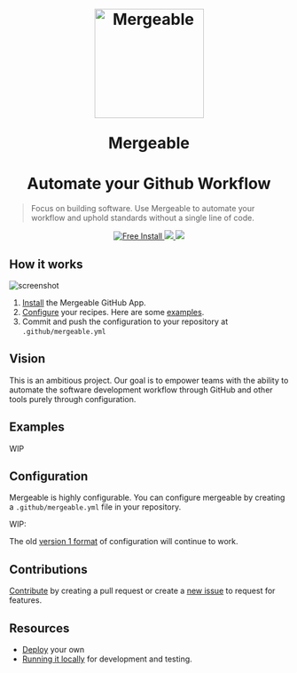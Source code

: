 <h1 align="center">
  <br>
  <img src="m.png" alt="Mergeable" width="197">
  <br>
  <p>Mergeable</p>
</h1>

<h1 align="center">Automate your Github Workflow</h1>

> Focus on building software. Use Mergeable to automate your workflow and uphold standards without a single line of code.

<p align="center">
  <a href="https://github.com/apps/mergeable">
    <img src="https://img.shields.io/badge/FREE-INSTALL-orange.svg" alt="Free Install">
  </a>
  <a href="https://gitter.im/mergeable-bot/Lobby?utm_source=badge&utm_medium=badge&utm_campaign=pr-badge&utm_content=badge">
    <img src="https://badges.gitter.im/mergeable-bot/Lobby.svg">
  </a>
  <a href="https://circleci.com/gh/jusx/mergeable">
    <img src="https://circleci.com/gh/jusx/mergeable.svg?style=shield">
  </a>  
</p>

## How it works
![screenshot](screenshot.gif)

1. [Install](https://github.com/apps/mergeable) the Mergeable GitHub App.
2. [Configure](#configuration) your recipes. Here are some [examples](#examples).
3. Commit and push the configuration to your repository at `.github/mergeable.yml`

## Vision

This is an ambitious project. Our goal is to empower teams with the ability to automate the software development workflow through GitHub and other tools purely through configuration.

## Examples

WIP

## Configuration

Mergeable is highly configurable. You can configure mergeable by creating a `.github/mergeable.yml` file in your repository.

WIP:
<!-- - Validators
- Actions -->

 The old [version 1 format](version1.md) of configuration will continue to work.

## Contributions
 [Contribute](CONTRIBUTING.md) by creating a pull request or create a [new issue](https://github.com/jusx/mergeable/issues) to request for features.

## Resources
- [Deploy](deploy.md) your own
- [Running it locally](deploy.md#running-locally) for development and testing.
